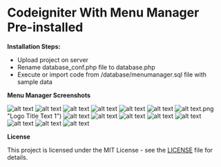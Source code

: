 # Codeigniter With Menu Manager Pre-installed

**Installation Steps:**
* Upload project on server
* Rename database_conf.php file to database.php
* Execute or import code from /database/menumanager.sql file with sample data

**Menu Manager Screenshots**

![alt text](https://github.com/cploutarchou/codeIgniter-menu-manager/blob/master/assets/forReadme/screenshot-ci-menu-manager.christosploutarchou.com-2020.01.png "Logo Title Text 1")
![alt text](https://github.com/cploutarchou/codeIgniter-menu-manager/blob/master/assets/forReadme/screenshot-ci-menu-manager.christosploutarchou.com-2020.01%20(1).png "Logo Title Text 1")
![alt text](https://github.com/cploutarchou/codeIgniter-menu-manager/blob/master/assets/forReadme/screenshot-ci-menu-manager.christosploutarchou.com-2020.01%20(2).png "Logo Title Text 1")
![alt text](https://github.com/cploutarchou/codeIgniter-menu-manager/blob/master/assets/forReadme/screenshot-ci-menu-manager.christosploutarchou.com-2020.01%20(3).png "Logo Title Text 1")
![alt text](https://github.com/cploutarchou/codeIgniter-menu-manager/blob/master/assets/forReadme/screenshot-ci-menu-manager.christosploutarchou.com-2020.01%20(4).png "Logo Title Text 1")
![alt text](https://github.com/cploutarchou/codeIgniter-menu-manager/blob/master/assets/forReadme/screenshot-ci-menu-manager.christosploutarchou.com-2020.01%20(5).png "Logo Title Text 1")
![alt text](https://github.com/cploutarchou/codeIgniter-menu-manager/blob/master/assets/forReadme/screenshot-ci-menu-manager.christosploutarchou.com-2020.01%206).png "Logo Title Text 1")
![alt text](https://github.com/cploutarchou/codeIgniter-menu-manager/blob/master/assets/forReadme/screenshot-ci-menu-manager.christosploutarchou.com-2020.01%20(7).png "Logo Title Text 1")
![alt text](https://github.com/cploutarchou/codeIgniter-menu-manager/blob/master/assets/forReadme/screenshot-ci-menu-manager.christosploutarchou.com-2020.01%20(8).png "Logo Title Text 1")
![alt text](https://github.com/cploutarchou/codeIgniter-menu-manager/blob/master/assets/forReadme/screenshot-ci-menu-manager.christosploutarchou.com-2020.01%20(9).png "Logo Title Text 1")
![alt text](https://github.com/cploutarchou/codeIgniter-menu-manager/blob/master/assets/forReadme/screenshot-ci-menu-manager.christosploutarchou.com-2020.01%20(10).png "Logo Title Text 1")
![alt text](https://github.com/cploutarchou/codeIgniter-menu-manager/blob/master/assets/forReadme/screenshot-ci-menu-manager.christosploutarchou.com-2020.01%20(11).png "Logo Title Text 1")
![alt text](https://github.com/cploutarchou/codeIgniter-menu-manager/blob/master/assets/forReadme/screenshot-ci-menu-manager.christosploutarchou.com-2020.01%20(12).png "Logo Title Text 1")
![alt text](https://github.com/cploutarchou/codeIgniter-menu-manager/blob/master/assets/forReadme/screenshot-ci-menu-manager.christosploutarchou.com-2020.01%20(13).png "Logo Title Text 1")
![alt text](https://github.com/cploutarchou/codeIgniter-menu-manager/blob/master/assets/forReadme/screenshot-ci-menu-manager.christosploutarchou.com-2020.01%20(14).png "Logo Title Text 1")

**License**

This project is licensed under the MIT License - see the [LICENSE](Licence) file for details.
